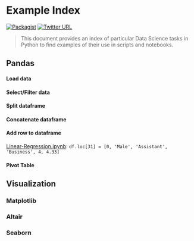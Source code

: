 # Example Index
[![Packagist](https://img.shields.io/packagist/l/doctrine/orm.svg?maxAge=2592000)](https://github.com/mkudija/Aircraft-Spec-Charts/blob/master/LICENSE)
[![Twitter URL](https://img.shields.io/twitter/url/http/shields.io.svg?style=social&maxAge=2592000)](https://twitter.com/mkudija)

> This document provides an index of particular Data Science tasks in Python to find examples of their use in scripts and notebooks.

## Pandas
#### Load data

#### Select/Filter data
#### Split dataframe
#### Concatenate dataframe
#### Add row to dataframe
[Linear-Regression.ipynb](https://github.com/mkudija/General-Examples/blob/master/Linear-Regression/Linear-Regression.ipynb): `df.loc[31] = [0, 'Male', 'Assistant', 'Business', 4, 4.33]`
#### Pivot Table



## Visualization

### Matplotlib

### Altair

### Seaborn
